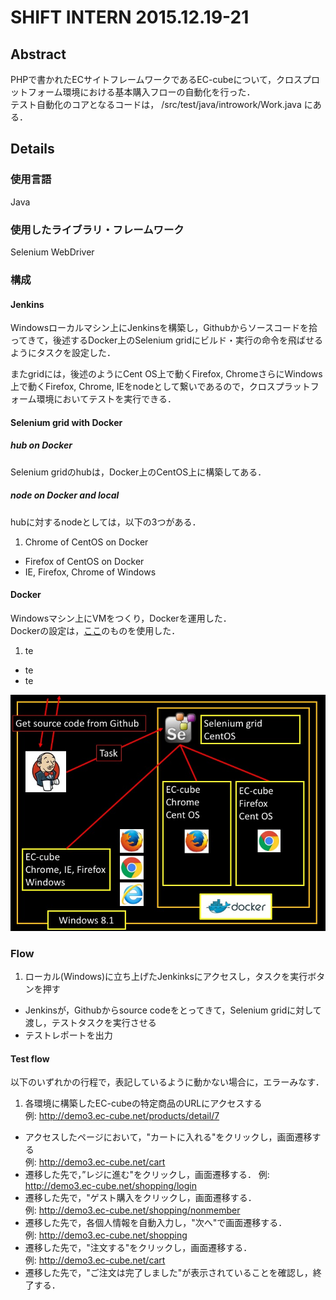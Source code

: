 # SHIFT INTERN 2015.12.19-21
## Abstract
PHPで書かれたECサイトフレームワークであるEC-cubeについて，クロスプロットフォーム環境における基本購入フローの自動化を行った．  
テスト自動化のコアとなるコードは，
/src/test/java/introwork/Work.java にある．
## Details
### 使用言語
Java
### 使用したライブラリ・フレームワーク
Selenium WebDriver
### 構成
#### Jenkins
Windowsローカルマシン上にJenkinsを構築し，Githubからソースコードを拾ってきて，後述するDocker上のSelenium gridにビルド・実行の命令を飛ばせるようにタスクを設定した．

またgridには，後述のようにCent OS上で動くFirefox, ChromeさらにWindows上で動くFirefox, Chrome, IEをnodeとして繋いであるので，クロスプラットフォーム環境においてテストを実行できる．
#### Selenium grid with Docker
##### hub on Docker
Selenium gridのhubは，Docker上のCentOS上に構築してある．
##### node on Docker and local
hubに対するnodeとしては，以下の3つがある．  
1. Chrome of CentOS on Docker  
* Firefox of CentOS on Docker  
* IE, Firefox, Chrome of Windows 

#### Docker
Windowsマシン上にVMをつくり，Dockerを運用した．  
Dockerの設定は，[ここ](https://github.com/ootaken/jenkins-and-selenium-and-ec-cube3-on-docker)のものを使用した．

1. te
* te
* te

![alt text](https://github.com/aion-sm7/shift-work/blob/master/image/slide.jpg?raw=true)
### Flow
1. ローカル(Windows)に立ち上げたJenkinksにアクセスし，タスクを実行ボタンを押す 
* Jenkinsが，Githubからsource codeをとってきて，Selenium gridに対して渡し，テストタスクを実行させる 
* テストレポートを出力

#### Test flow
以下のいずれかの行程で，表記しているように動かない場合に，エラーみなす．  
1. 各環境に構築したEC-cubeの特定商品のURLにアクセスする  
例: http://demo3.ec-cube.net/products/detail/7  
* アクセスしたページにおいて，"カートに入れる"をクリックし，画面遷移する  
例: http://demo3.ec-cube.net/cart
* 遷移した先で，”レジに進む"をクリックし，画面遷移する． 
例: http://demo3.ec-cube.net/shopping/login  
* 遷移した先で，"ゲスト購入をクリックし，画面遷移する．  
例: http://demo3.ec-cube.net/shopping/nonmember  
* 遷移した先で，各個人情報を自動入力し，"次へ"で画面遷移する．  
例: http://demo3.ec-cube.net/shopping  
* 遷移した先で，"注文する"をクリックし，画面遷移する．  
例: http://demo3.ec-cube.net/cart  
* 遷移した先で，"ご注文は完了しました"が表示されていることを確認し，終了する．  


